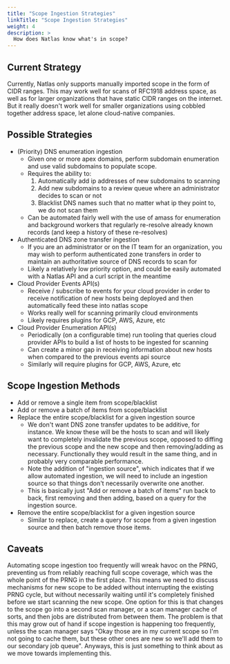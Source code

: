 ```yaml
---
title: "Scope Ingestion Strategies"
linkTitle: "Scope Ingestion Strategies"
weight: 4
description: >
  How does Natlas know what's in scope?
---
```


## Current Strategy

Currently, Natlas only supports manually imported scope in the form of CIDR ranges. This may work well for scans of RFC1918 address space, as well as for larger organizations that have static CIDR ranges on the internet. But it really doesn't work well for smaller organizations using cobbled together address space, let alone cloud-native companies.

## Possible Strategies

* (Priority) DNS enumeration ingestion
  * Given one or more apex domains, perform subdomain enumeration and use valid subdomains to populate scope.
  * Requires the ability to:
    1. Automatically add ip addresses of new subdomains to scanning
    1. Add new subdomains to a review queue where an administrator decides to scan or not
    1. Blacklist DNS names such that no matter what ip they point to, we do not scan them
  * Can be automated fairly well with the use of amass for enumeration and background workers that regularly re-resolve already known records (and keep a history of these re-resolves)
* Authenticated DNS zone transfer ingestion
  * If you are an administrator or on the IT team for an organization, you may wish to perform authenticated zone transfers in order to maintain an authoritative source of DNS records to scan for
  * Likely a relatively low priority option, and could be easily automated with a Natlas API and a curl script in the meantime
* Cloud Provider Events API(s)
  * Receive / subscribe to events for your cloud provider in order to receive notification of new hosts being deployed and then automatically feed these into natlas scope
  * Works really well for scanning primarily cloud environments
  * Likely requires plugins for GCP, AWS, Azure, etc
* Cloud Provider Enumeration API(s)
  * Periodically (on a configurable time) run tooling that queries cloud provider APIs to build a list of hosts to be ingested for scanning
  * Can create a minor gap in receiving information about new hosts when compared to the previous events api source
  * Similarly will require plugins for GCP, AWS, Azure, etc

## Scope Ingestion Methods

* Add or remove a single item from scope/blacklist
* Add or remove a batch of items from scope/blacklist
* Replace the entire scope/blacklist for a given ingestion source
  * We don't want DNS zone transfer updates to be additive, for instance. We know these will be the hosts to scan and will likely want to completely invalidate the previous scope, opposed to diffing the previous scope and the new scope and then removing/adding as necessary. Functionally they would result in the same thing, and in probably very comparable performance.
  * Note the addition of "ingestion source", which indicates that if we allow automated ingestion, we will need to include an ingestion source so that things don't necessarily overwrite one another.
  * This is basically just "Add or remove a batch of items" run back to back, first removing and then adding, based on a query for the ingestion source.
* Remove the entire scope/blacklist for a given ingestion source
  * Similar to replace, create a query for scope from a given ingestion source and then batch remove those items.

## Caveats

Automating scope ingestion too frequently will wreak havoc on the PRNG, preventing us from reliably reaching full scope coverage, which was the whole point of the PRNG in the first place. This means we need to discuss mechanisms for new scope to be added without interrupting the existing PRNG cycle, but without necessarily waiting until it's completely finished before we start scanning the new scope. One option for this is that changes to the scope go into a second scan manager, or a scan manager cache of sorts, and then jobs are distributed from between them. The problem is that this may grow out of hand if scope ingestion is happening too frequently, unless the scan manager says "Okay those are in my current scope so I'm not going to cache them, but these other ones are new so we'll add them to our secondary job queue". Anyways, this is just something to think about as we move towards implementing this.
